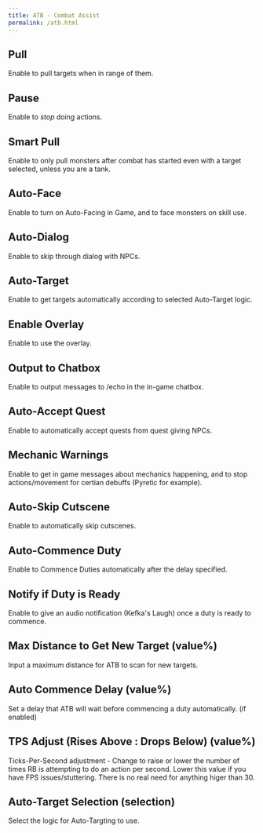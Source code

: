 ```yaml
---
title: ATB - Combat Assist
permalink: /atb.html
---
```


## Pull
Enable to pull targets when in range of them.

## Pause
Enable to *stop* doing actions.

## Smart Pull
Enable to only pull monsters after combat has started even with a target selected, unless you are a tank.

## Auto-Face
Enable to turn on Auto-Facing in Game, and to face monsters on skill use.

## Auto-Dialog
Enable to skip through dialog with NPCs.

## Auto-Target
Enable to get targets automatically according to selected Auto-Target logic.

## Enable Overlay
Enable to use the overlay.

## Output to Chatbox
Enable to output messages to /echo in the in-game chatbox.

## Auto-Accept Quest
Enable to automatically accept quests from quest giving NPCs.

## Mechanic Warnings
Enable to get in game messages about mechanics happening, and to stop actions/movement for certian debuffs (Pyretic for example).

## Auto-Skip Cutscene
Enable to automatically skip cutscenes.

## Auto-Commence Duty
Enable to Commence Duties automatically after the delay specified.

## Notify if Duty is Ready
Enable to give an audio notification (Kefka's Laugh) once a duty is ready to commence.

## Max Distance to Get New Target (value%)
Input a maximum distance for ATB to scan for new targets.

## Auto Commence Delay (value%)
Set a delay that ATB will wait before commencing a duty automatically. (if enabled)

## TPS Adjust (Rises Above : Drops Below) (value%)
Ticks-Per-Second adjustment - Change to raise or lower the number of times RB is attempting to do an action per second. 
Lower this value if you have FPS issues/stuttering. There is no real need for anything higer than 30.

## Auto-Target Selection (selection)
Select the logic for Auto-Targting to use.
